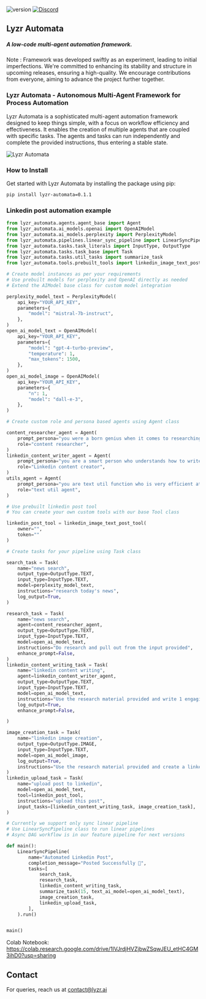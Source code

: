 ![version](https://img.shields.io/badge/version-0.1.1-blue.svg) [![Discord](https://img.shields.io/badge/Discord-join%20now-blue.svg?style=flat&logo=Discord)](https://discord.gg/dXmgggHYUz)


## Lyzr Automata 
##### A low-code multi-agent automation framework.

Note : Framework was developed swiftly as an experiment, leading to initial imperfections. We're committed to enhancing its stability and structure in upcoming releases, ensuring a high-quality. We encourage contributions from everyone, aiming to advance the project further together.

### Lyzr Automata - Autonomous Multi-Agent Framework for Process Automation
Lyzr Automata is a sophisticated multi-agent automation framework designed to keep things simple, with a focus on workflow efficiency and effectiveness. It enables the creation of multiple agents that are coupled with specific tasks. The agents and tasks can run independently and complete the provided instructions, thus entering a stable state.

![Lyzr Automata](https://github.com/LyzrCore/lyzr-automata/assets/136654928/a9f0ecf7-0722-4038-8e3a-f00ce43c882e)

### How to Install
Get started with Lyzr Automata by installing the package using pip:
```bash 
pip install lyzr-automata=0.1.1 
```
### Linkedin post automation example

```python
from lyzr_automata.agents.agent_base import Agent
from lyzr_automata.ai_models.openai import OpenAIModel
from lyzr_automata.ai_models.perplexity import PerplexityModel
from lyzr_automata.pipelines.linear_sync_pipeline import LinearSyncPipeline
from lyzr_automata.tasks.task_literals import InputType, OutputType
from lyzr_automata.tasks.task_base import Task
from lyzr_automata.tasks.util_tasks import summarize_task
from lyzr_automata.tools.prebuilt_tools import linkedin_image_text_post_tool

# Create model instances as per your requirements
# Use prebuilt models for perplexity and OpenAI directly as needed
# Extend the AIModel base class for custom model integration

perplexity_model_text = PerplexityModel(
    api_key="YOUR_API_KEY",
    parameters={
        "model": "mistral-7b-instruct",
    },
)
open_ai_model_text = OpenAIModel(
    api_key="YOUR_API_KEY",
    parameters={
        "model": "gpt-4-turbo-preview",
        "temperature": 1,
        "max_tokens": 1500,
    },
)
open_ai_model_image = OpenAIModel(
    api_key="YOUR_API_KEY",
    parameters={
        "n": 1,
        "model": "dall-e-3",
    },
)

# Create custom role and persona based agents using Agent class

content_researcher_agent = Agent(
    prompt_persona="you were a born genius when it comes to researching content",
    role="content researcher",
)
linkedin_content_writer_agent = Agent(
    prompt_persona="you are a smart person who understands how to write good tweets for linkedin maximizing content and keeping it meaningful",
    role="Linkedin content creator",
)
utils_agent = Agent(
    prompt_persona="you are text util function who is very efficient at doing tasks efficiently",
    role="text util agent",
)

# Use prebuilt linkedin post tool
# You can create your own custom tools with our base Tool class

linkedin_post_tool = linkedin_image_text_post_tool(
    owner="",
    token=""
)

# Create tasks for your pipeline using Task class

search_task = Task(
    name="news search",
    output_type=OutputType.TEXT,
    input_type=InputType.TEXT,
    model=perplexity_model_text,
    instructions="research today's news",
    log_output=True,
)

research_task = Task(
    name="news search",
    agent=content_researcher_agent,
    output_type=OutputType.TEXT,
    input_type=InputType.TEXT,
    model=open_ai_model_text,
    instructions="Do research and pull out from the input provided",
    enhance_prompt=False,
)
linkedin_content_writing_task = Task(
    name="linkedin content writing",
    agent=linkedin_content_writer_agent,
    output_type=OutputType.TEXT,
    input_type=InputType.TEXT,
    model=open_ai_model_text,
    instructions="Use the research material provided and write 1 engaging linkedin post of 200 chars. ",
    log_output=True,
    enhance_prompt=False,

)

image_creation_task = Task(
    name="linkedin image creation",
    output_type=OutputType.IMAGE,
    input_type=InputType.TEXT,
    model=open_ai_model_image,
    log_output=True,
    instructions="Use the research material provided and create a linkedin post image.",
)
linkedin_upload_task = Task(
    name="upload post to linkedin",
    model=open_ai_model_text,
    tool=linkedin_post_tool,
    instructions="upload this post",
    input_tasks=[linkedin_content_writing_task, image_creation_task],
)

# Currently we support only sync linear pipeline
# Use LinearSyncPipeline class to run linear pipelines
# Async DAG workflow is in our feature pipeline for next versions

def main():
    LinearSyncPipeline(
        name="Automated Linkedin Post",
        completion_message="Posted Successfully 🎉",
        tasks=[
            search_task,
            research_task,
            linkedin_content_writing_task,
            summarize_task(15, text_ai_model=open_ai_model_text),
            image_creation_task,
            linkedin_upload_task,
        ],
    ).run()


main()
```
Colab Notebook: https://colab.research.google.com/drive/1lVJrdjHVZjbwZSqwJEU_etHC4GM3ihD0?usp=sharing

## Contact
For queries, reach us at contact@lyzr.ai
